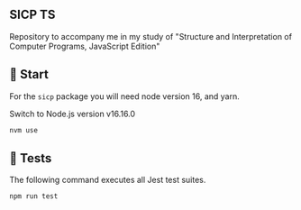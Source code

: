 ## SICP TS

Repository to accompany me in my study of "Structure and Interpretation of Computer Programs, JavaScript Edition"

## 🚀 Start

For the `sicp` package you will need node version 16, and yarn.

Switch to Node.js version v16.16.0

```js
nvm use
```

## 🧪 Tests

The following command executes all Jest test suites.

```js
npm run test
```
